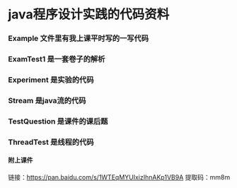 # java程序设计实践的代码资料

### Example 文件里有我上课平时写的一写代码

### ExamTest1 是一套卷子的解析

### Experiment 是实验的代码

### Stream 是java流的代码

### TestQuestion 是课件的课后题

### ThreadTest 是线程的代码

#### 附上课件
链接：https://pan.baidu.com/s/1WTEqMYUIxizIhnAKp1VB9A
提取码：mm8m